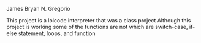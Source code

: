 James Bryan N. Gregorio

This project is a lolcode interpreter that was a class project
Although this project is working some of the functions are not which are switch-case, if-else statement, loops, and function 
